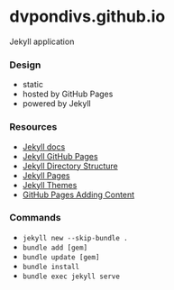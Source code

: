 # dvpondivs.github.io
Jekyll application

### Design
* static
* hosted by GitHub Pages
* powered by Jekyll

### Resources
* [Jekyll docs](https://jekyllrb.com/docs/home)
* [Jekyll GitHub Pages](http://jekyllrb.com/docs/github-pages)
* [Jekyll Directory Structure](http://jekyllrb.com/docs/structure)
* [Jekyll Pages](https://jekyllrb.com/docs/pages)
* [Jekyll Themes](http://jekyllrb.com/docs/themes)
* [GitHub Pages Adding Content](https://docs.github.com/en/pages/setting-up-a-github-pages-site-with-jekyll/adding-content-to-your-github-pages-site-using-jekyll)

### Commands
* `jekyll new --skip-bundle .`
* `bundle add [gem]`
* `bundle update [gem]`
* `bundle install`
* `bundle exec jekyll serve`
